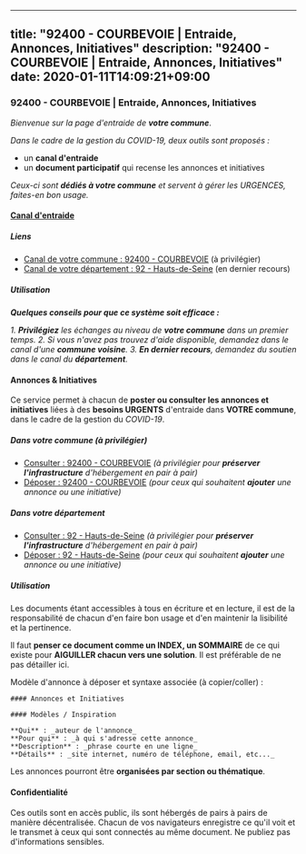 
---
title: "92400 - COURBEVOIE | Entraide, Annonces, Initiatives"
description: "92400 - COURBEVOIE | Entraide, Annonces, Initiatives"
date: 2020-01-11T14:09:21+09:00
---

### 92400 - COURBEVOIE | Entraide, Annonces, Initiatives

_Bienvenue sur la page d'entraide de **votre commune**_.

_Dans le cadre de la gestion du COVID-19, deux outils sont proposés :_

- un **canal d'entraide**
- un **document participatif** qui recense les annonces et initiatives

_Ceux-ci sont **dédiés à votre commune** et servent à gérer les URGENCES, faites-en bon usage._

#### [Canal d'entraide](https://entraide.stopcoronavirus.tech/#/channel/92400_courbevoie)

##### Liens

- [Canal de votre commune : 92400 	- COURBEVOIE](https://entraide.stopcoronavirus.tech/#/channel/92400_courbevoie) (à privilégier)
- [Canal de votre département : 92 	- Hauts-de-Seine](https://entraide.stopcoronavirus.tech/#/channel/92_hauts-de-seine) (en dernier recours)

##### Utilisation

_**Quelques conseils pour que ce système soit efficace :**_

_1. **Privilégiez** les échanges au niveau de **votre commune** dans un premier temps._
_2. Si vous n'avez pas trouvez d'aide disponible, demandez dans le canal d'une **commune voisine**._
_3. **En dernier recours**, demandez du soutien dans le canal du **département**._

#### Annonces & Initiatives


Ce service permet à chacun de **poster ou consulter les annonces et initiatives** liées à des **besoins
URGENTS** d'entraide dans **VOTRE commune**, dans le cadre de la gestion du _COVID-19_.

##### Dans votre commune (à privilégier)

- [Consulter : 92400 	- COURBEVOIE](https://docs.stopcoronavirus.tech/r/markdown/92400_courbevoie/4XTTMHDZ21MkduXyYqd7ALDPEJ6o19AfGvDaxAawpLL4sdzjL) _(à privilégier pour **préserver l'infrastructure** d'hébergement en pair à pair)_
- [Déposer : 92400 	- COURBEVOIE](https://docs.stopcoronavirus.tech/w/markdown/92400_courbevoie/4XTTMHDZ21MkduXyYqd7ALDPEJ6o19AfGvDaxAawpLL4sdzjL-K3TgV5E8XBNd6UgGca44uAGGUY4Ntay4hRtRvYfmbfM97t3ZnogdVLeNT2TCqiPKXW2ENoxx3B22KvECGuotHdrjtssAPF2uR7qs3RnNCLwvMDebTdDKBC449bjsaxFucKeew6ki) _(pour ceux qui souhaitent **ajouter** une annonce ou une initiative)_

##### Dans votre département

- [Consulter : 92 	- Hauts-de-Seine](https://docs.stopcoronavirus.tech/r/markdown/92_hauts-de-seine/4XTTMFxApCSqdgqgJ23SEbfuzX2JaK27NrkCySZYLCmNtPSZM) _(à privilégier pour **préserver l'infrastructure** d'hébergement en pair à pair)_
- [Déposer : 92 	- Hauts-de-Seine](https://docs.stopcoronavirus.tech/w/markdown/92_hauts-de-seine/4XTTMFxApCSqdgqgJ23SEbfuzX2JaK27NrkCySZYLCmNtPSZM-K3TgUf65U6ofBF2STBLxktH4LTH9YWAtf764qNgjtJEgvdf4oVaDqjNPmWC1tADkfpmR8oTWxskBrYeyPBrw1hn57nPLfSfM2CoUcqwqWzZmaxPyuAoUoydYJo6fEKtMs3GnfhuH) _(pour ceux qui souhaitent **ajouter** une annonce ou une initiative)_


##### Utilisation

Les documents étant accessibles à tous en écriture et en lecture, il est de la
responsabilité de chacun d'en faire bon usage et d'en maintenir la lisibilité
et la pertinence.

Il faut **penser ce document comme un INDEX, un SOMMAIRE** de ce qui existe
pour **AIGUILLER chacun vers une solution**. Il est préférable de ne pas détailler ici.

Modèle d'annonce à déposer et syntaxe associée (à copier/coller) :

    #### Annonces et Initiatives

    #### Modèles / Inspiration

    **Qui** : _auteur de l'annonce_
    **Pour qui** : _à qui s'adresse cette annonce_
    **Description** : _phrase courte en une ligne_
    **Détails** : _site internet, numéro de téléphone, email, etc..._


Les annonces pourront être **organisées par section ou thématique**.

#### Confidentialité

Ces outils sont en accès public, ils sont hébergés de pairs à pairs de manière décentralisée.
Chacun de vos navigateurs enregistre ce qu'il voit et le transmet à ceux qui sont connectés au même document.
Ne publiez pas d'informations sensibles.
